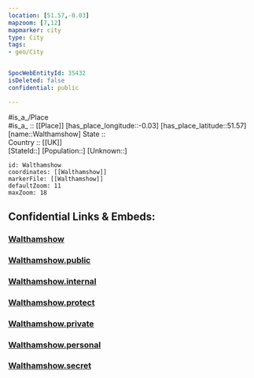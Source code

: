 ```yaml
---
location: [51.57,-0.03] 
mapzoom: [7,12] 
mapmarker: city 
type: City
tags:
- geo/City


SpocWebEntityId: 35432
isDeleted: false
confidential: public

---
```

#is_a_/Place  
#is_a_ :: [[Place]] 
[has_place_longitude::-0.03] 
[has_place_latitude::51.57] 
[name::Walthamshow] 
State ::  
Country :: [[UK]]  
[StateId::] 
[Population::] 
[Unknown::] 


```leaflet
id: Walthamshow
coordinates: [[Walthamshow]] 
markerFile: [[Walthamshow]] 
defaultZoom: 11 
maxZoom: 18
```


## Confidential Links & Embeds: 

### [Walthamshow](/_Standards/Earth/Continent/Europe/Europe~North/UK/England/Regions~England/London,Greater/cities~GreaterLondon/Waltham_Forest/Walthamshow.md) 

### [Walthamshow.public](/_public/Earth/Continent/Europe/Europe~North/UK/England/Regions~England/London,Greater/cities~GreaterLondon/Waltham_Forest/Walthamshow.public.md) 

### [Walthamshow.internal](/_internal/Earth/Continent/Europe/Europe~North/UK/England/Regions~England/London,Greater/cities~GreaterLondon/Waltham_Forest/Walthamshow.internal.md) 

### [Walthamshow.protect](/_protect/Earth/Continent/Europe/Europe~North/UK/England/Regions~England/London,Greater/cities~GreaterLondon/Waltham_Forest/Walthamshow.protect.md) 

### [Walthamshow.private](/_private/Earth/Continent/Europe/Europe~North/UK/England/Regions~England/London,Greater/cities~GreaterLondon/Waltham_Forest/Walthamshow.private.md) 

### [Walthamshow.personal](/_personal/Earth/Continent/Europe/Europe~North/UK/England/Regions~England/London,Greater/cities~GreaterLondon/Waltham_Forest/Walthamshow.personal.md) 

### [Walthamshow.secret](/_secret/Earth/Continent/Europe/Europe~North/UK/England/Regions~England/London,Greater/cities~GreaterLondon/Waltham_Forest/Walthamshow.secret.md)

